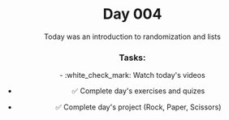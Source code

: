 <div  align="center">

<h1>Day 004</h1>

Today was an introduction to randomization and lists

<h3>Tasks:</h3> 
- :white_check_mark: Watch today's videos

- :white_check_mark: Complete day's exercises and quizes

- :white_check_mark: Complete day's project (Rock, Paper, Scissors)

</div>
